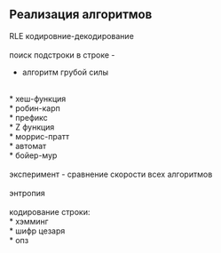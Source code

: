Реализация алгоритмов
--
RLE кодировние-декодирование
<br> 
<br> 
поиск подстроки в строке -
* алгоритм грубой силы
<br> 
* хеш-функция
<br> 
* робин-карп
<br> 
* префикс
<br> 
* Z функция
<br> 
* моррис-пратт
<br> 
* автомат
<br> 
* бойер-мур
<br> 
<br> 
эксперимент - сравнение скорости всех алгоритмов
<br> 
<br> 
энтропия
<br> 
<br> 
кодирование строки:
<br> 
* хэмминг
<br> 
* шифр цезаря
<br> 
* опз 
